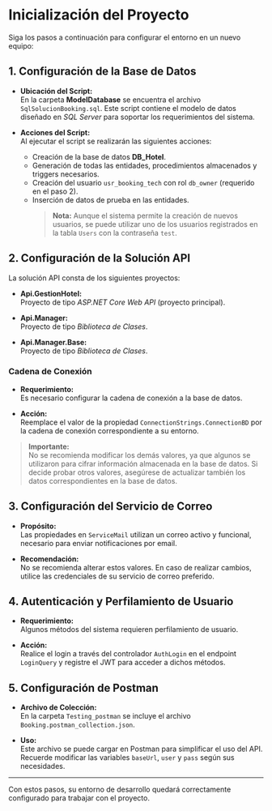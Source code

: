 # Inicialización del Proyecto

Siga los pasos a continuación para configurar el entorno en un nuevo equipo:

## 1. Configuración de la Base de Datos

- **Ubicación del Script:**  
  En la carpeta **ModelDatabase** se encuentra el archivo `SqlSolucionBooking.sql`. Este script contiene el modelo de datos diseñado en *SQL Server* para soportar los requerimientos del sistema.

- **Acciones del Script:**  
  Al ejecutar el script se realizarán las siguientes acciones:  
  - Creación de la base de datos **DB_Hotel**.  
  - Generación de todas las entidades, procedimientos almacenados y triggers necesarios.  
  - Creación del usuario `usr_booking_tech` con rol `db_owner` (requerido en el paso 2).  
  - Inserción de datos de prueba en las entidades.  
    > **Nota:** Aunque el sistema permite la creación de nuevos usuarios, se puede utilizar uno de los usuarios registrados en la tabla `Users` con la contraseña `test`.

## 2. Configuración de la Solución API

La solución API consta de los siguientes proyectos:

- **Api.GestionHotel:**  
  Proyecto de tipo *ASP.NET Core Web API* (proyecto principal).

- **Api.Manager:**  
  Proyecto de tipo *Biblioteca de Clases*.

- **Api.Manager.Base:**  
  Proyecto de tipo *Biblioteca de Clases*.

### Cadena de Conexión

- **Requerimiento:**  
  Es necesario configurar la cadena de conexión a la base de datos.

- **Acción:**  
  Reemplace el valor de la propiedad `ConnectionStrings.ConnectionBD` por la cadena de conexión correspondiente a su entorno.

> **Importante:**  
> No se recomienda modificar los demás valores, ya que algunos se utilizaron para cifrar información almacenada en la base de datos. Si decide probar otros valores, asegúrese de actualizar también los datos correspondientes en la base de datos.

## 3. Configuración del Servicio de Correo

- **Propósito:**  
  Las propiedades en `ServiceMail` utilizan un correo activo y funcional, necesario para enviar notificaciones por email.

- **Recomendación:**  
  No se recomienda alterar estos valores. En caso de realizar cambios, utilice las credenciales de su servicio de correo preferido.

## 4. Autenticación y Perfilamiento de Usuario

- **Requerimiento:**  
  Algunos métodos del sistema requieren perfilamiento de usuario.

- **Acción:**  
  Realice el login a través del controlador `AuthLogin` en el endpoint `LoginQuery` y registre el JWT para acceder a dichos métodos.

## 5. Configuración de Postman

- **Archivo de Colección:**  
  En la carpeta `Testing_postman` se incluye el archivo `Booking.postman_collection.json`.

- **Uso:**  
  Este archivo se puede cargar en Postman para simplificar el uso del API. Recuerde modificar las variables `baseUrl`, `user` y `pass` según sus necesidades.

---

Con estos pasos, su entorno de desarrollo quedará correctamente configurado para trabajar con el proyecto.
